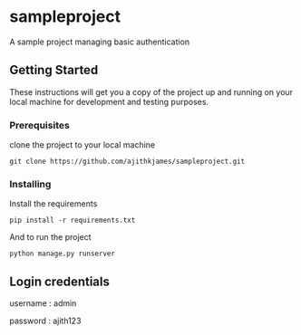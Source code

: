 # sampleproject

A sample project managing basic authentication 

## Getting Started

These instructions will get you a copy of the project up and running on your local machine for development and testing purposes.

### Prerequisites

clone the project to your local machine

```
git clone https://github.com/ajithkjames/sampleproject.git
```

### Installing

Install the requirements

```
pip install -r requirements.txt
```

And to run the project

```
python manage.py runserver
```

## Login credentials

username : admin

password : ajith123
